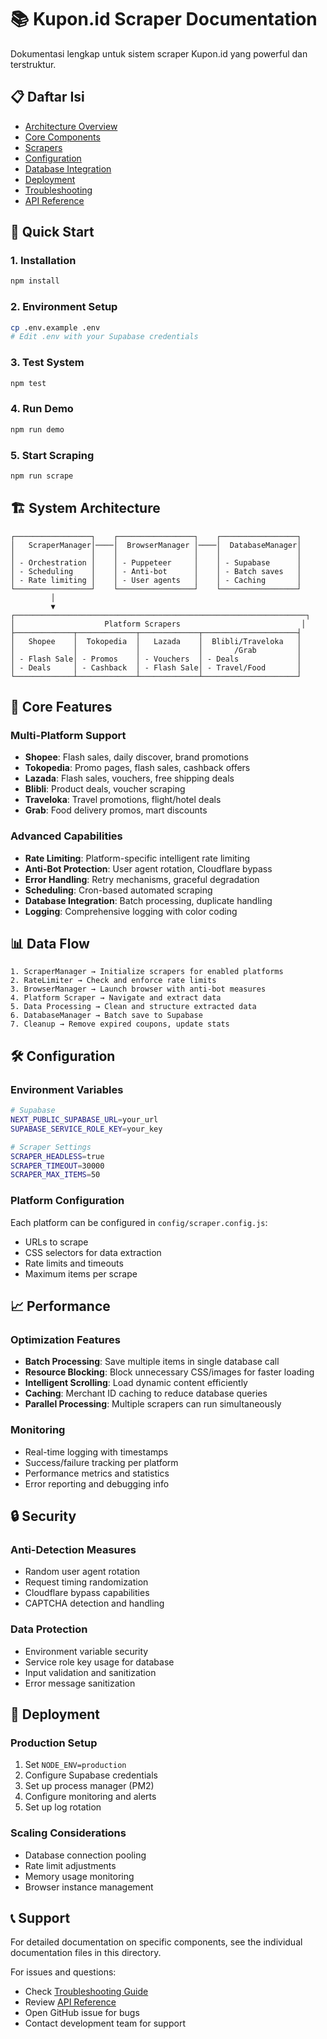 # 📚 Kupon.id Scraper Documentation

Dokumentasi lengkap untuk sistem scraper Kupon.id yang powerful dan terstruktur.

## 📋 Daftar Isi

- [Architecture Overview](./ARCHITECTURE.md)
- [Core Components](./CORE.md)
- [Scrapers](./SCRAPERS.md)
- [Configuration](./CONFIGURATION.md)
- [Database Integration](./DATABASE.md)
- [Deployment](./DEPLOYMENT.md)
- [Troubleshooting](./TROUBLESHOOTING.md)
- [API Reference](./API.md)

## 🚀 Quick Start

### 1. Installation

```bash
npm install
```

### 2. Environment Setup

```bash
cp .env.example .env
# Edit .env with your Supabase credentials
```

### 3. Test System

```bash
npm test
```

### 4. Run Demo

```bash
npm run demo
```

### 5. Start Scraping

```bash
npm run scrape
```

## 🏗️ System Architecture

```
┌─────────────────┐    ┌─────────────────┐    ┌─────────────────┐
│   ScraperManager│────│  BrowserManager │────│  DatabaseManager│
│                 │    │                 │    │                 │
│ - Orchestration │    │ - Puppeteer     │    │ - Supabase      │
│ - Scheduling    │    │ - Anti-bot      │    │ - Batch saves   │
│ - Rate limiting │    │ - User agents   │    │ - Caching       │
└─────────────────┘    └─────────────────┘    └─────────────────┘
         │
         ▼
┌─────────────────────────────────────────────────────────────────┐
│                    Platform Scrapers                           │
├─────────────┬─────────────┬─────────────┬─────────────────────┤
│   Shopee    │  Tokopedia  │   Lazada    │  Blibli/Traveloka   │
│             │             │             │       /Grab         │
│ - Flash Sale│ - Promos    │ - Vouchers  │ - Deals             │
│ - Deals     │ - Cashback  │ - Flash Sale│ - Travel/Food       │
└─────────────┴─────────────┴─────────────┴─────────────────────┘
```

## 🔧 Core Features

### Multi-Platform Support

- **Shopee**: Flash sales, daily discover, brand promotions
- **Tokopedia**: Promo pages, flash sales, cashback offers
- **Lazada**: Flash sales, vouchers, free shipping deals
- **Blibli**: Product deals, voucher scraping
- **Traveloka**: Travel promotions, flight/hotel deals
- **Grab**: Food delivery promos, mart discounts

### Advanced Capabilities

- **Rate Limiting**: Platform-specific intelligent rate limiting
- **Anti-Bot Protection**: User agent rotation, Cloudflare bypass
- **Error Handling**: Retry mechanisms, graceful degradation
- **Scheduling**: Cron-based automated scraping
- **Database Integration**: Batch processing, duplicate handling
- **Logging**: Comprehensive logging with color coding

## 📊 Data Flow

```
1. ScraperManager → Initialize scrapers for enabled platforms
2. RateLimiter → Check and enforce rate limits
3. BrowserManager → Launch browser with anti-bot measures
4. Platform Scraper → Navigate and extract data
5. Data Processing → Clean and structure extracted data
6. DatabaseManager → Batch save to Supabase
7. Cleanup → Remove expired coupons, update stats
```

## 🛠️ Configuration

### Environment Variables

```bash
# Supabase
NEXT_PUBLIC_SUPABASE_URL=your_url
SUPABASE_SERVICE_ROLE_KEY=your_key

# Scraper Settings
SCRAPER_HEADLESS=true
SCRAPER_TIMEOUT=30000
SCRAPER_MAX_ITEMS=50
```

### Platform Configuration

Each platform can be configured in `config/scraper.config.js`:

- URLs to scrape
- CSS selectors for data extraction
- Rate limits and timeouts
- Maximum items per scrape

## 📈 Performance

### Optimization Features

- **Batch Processing**: Save multiple items in single database call
- **Resource Blocking**: Block unnecessary CSS/images for faster loading
- **Intelligent Scrolling**: Load dynamic content efficiently
- **Caching**: Merchant ID caching to reduce database queries
- **Parallel Processing**: Multiple scrapers can run simultaneously

### Monitoring

- Real-time logging with timestamps
- Success/failure tracking per platform
- Performance metrics and statistics
- Error reporting and debugging info

## 🔒 Security

### Anti-Detection Measures

- Random user agent rotation
- Request timing randomization
- Cloudflare bypass capabilities
- CAPTCHA detection and handling

### Data Protection

- Environment variable security
- Service role key usage for database
- Input validation and sanitization
- Error message sanitization

## 🚀 Deployment

### Production Setup

1. Set `NODE_ENV=production`
2. Configure Supabase credentials
3. Set up process manager (PM2)
4. Configure monitoring and alerts
5. Set up log rotation

### Scaling Considerations

- Database connection pooling
- Rate limit adjustments
- Memory usage monitoring
- Browser instance management

## 📞 Support

For detailed documentation on specific components, see the individual documentation files in this directory.

For issues and questions:

- Check [Troubleshooting Guide](./TROUBLESHOOTING.md)
- Review [API Reference](./API.md)
- Open GitHub issue for bugs
- Contact development team for support
